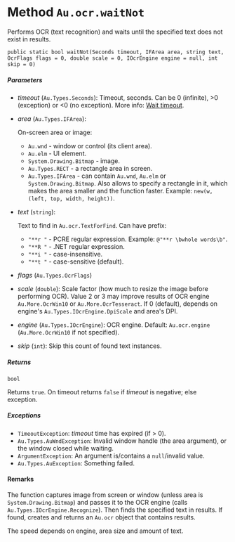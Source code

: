 # Method `Au.ocr.waitNot`

Performs OCR (text recognition) and waits until the specified text does not exist in results.

```
public static bool waitNot(Seconds timeout, IFArea area, string text, OcrFlags flags = 0, double scale = 0, IOcrEngine engine = null, int skip = 0)
```

##### Parameters

- *timeout*  (`Au.Types.Seconds`):
    Timeout, seconds. Can be 0 (infinite), >0 (exception) or \<0 (no exception). More info: [Wait timeout](../articles/Wait%20timeout.html).
- *area*  (`Au.Types.IFArea`):

    On-screen area or image:

    - `Au.wnd` - window or control (its client area).
    - `Au.elm` - UI element.
    - `System.Drawing.Bitmap` - image.
    - `Au.Types.RECT` - a rectangle area in screen.
    - `Au.Types.IFArea` - can contain `Au.wnd`, `Au.elm` or `System.Drawing.Bitmap`. Also allows to specify a rectangle in it, which makes the area smaller and the function faster. Example: `new(w, (left, top, width, height))`.
- *text*  (`string`):

    Text to find in `Au.ocr.TextForFind`. Can have prefix:

    - `"**r "` - PCRE regular expression. Example: `@"**r \bwhole words\b"`.
    - `"**R "` - .NET regular expression.
    - `"**i "` - case-insensitive.
    - `"**t "` - case-sensitive (default).
- *flags*  (`Au.Types.OcrFlags`)
- *scale*  (`double`):
    Scale factor (how much to resize the image before performing OCR). Value 2 or 3 may improve results of OCR engine `Au.More.OcrWin10` or `Au.More.OcrTesseract`. If 0 (default), depends on engine's `Au.Types.IOcrEngine.DpiScale` and area's DPI.
- *engine*  (`Au.Types.IOcrEngine`):
    OCR engine. Default: `Au.ocr.engine` (`Au.More.OcrWin10` if not specified).
- *skip*  (`int`):
    Skip this count of found text instances.

##### Returns

`bool`

Returns `true`. On timeout returns `false` if *timeout* is negative; else exception.

##### Exceptions

- `TimeoutException`:
    *timeout* time has expired (if > 0).
- `Au.Types.AuWndException`:
    Invalid window handle (the area argument), or the window closed while waiting.
- `ArgumentException`:
    An argument is/contains a `null`/invalid value.
- `Au.Types.AuException`:
    Something failed.

#### Remarks

The function captures image from screen or window (unless area is `System.Drawing.Bitmap`) and passes it to the OCR engine (calls `Au.Types.IOcrEngine.Recognize`). Then finds the specified text in results. If found, creates and returns an `Au.ocr` object that contains results.

The speed depends on engine, area size and amount of text.